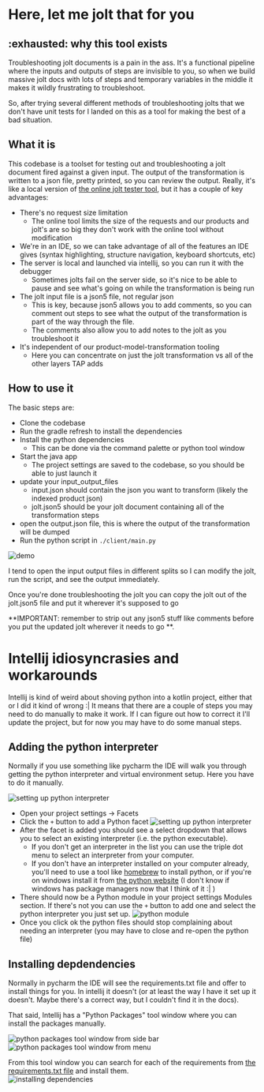 # Here, let me jolt that for you

## :exhausted: why this tool exists

Troubleshooting jolt documents is a pain in the ass. It's a functional pipeline where the inputs and outputs of steps
are invisible to you, so when we build massive jolt docs with lots of steps and temporary variables in the middle it
makes it wildly frustrating to troubleshoot.

So, after trying several different methods of troubleshooting jolts that we don't have unit tests for I landed on this
as a tool for making the best of a bad situation.

## What it is

This codebase is a toolset for testing out and troubleshooting a jolt document fired against a given input. The output
of the transformation is written to a json file, pretty printed, so you can review the output. Really, it's
like a local version of [the online jolt tester tool](https://jolt-demo.appspot.com/#inception), but it has a couple of
key advantages:

- There's no request size limitation
    - The online tool limits the size of the requests and our products and jolt's are so big they don't work with the
      online tool without modification
- We're in an IDE, so we can take advantage of all of the features an IDE gives (syntax highlighting, structure
  navigation, keyboard shortcuts, etc)
- The server is local and launched via intellij, so you can run it with the debugger
    - Sometimes jolts fail on the server side, so it's nice to be able to pause and see what's going on while the
      transformation is being run
- The jolt input file is a json5 file, not regular json
    - This is key, because json5 allows you to add comments, so you can comment out steps to see what the output of the
      transformation is part of the way through the file.
    - The comments also allow you to add notes to the jolt as you troubleshoot it
- It's independent of our product-model-transformation tooling
    - Here you can concentrate on just the jolt transformation vs all of the other layers TAP adds

## How to use it

The basic steps are:

- Clone the codebase
- Run the gradle refresh to install the dependencies
- Install the python dependencies
    - This can be done via the command palette or python tool window
- Start the java app
    - The project settings are saved to the codebase, so you should be able to just launch it
- update your input_output_files
    - input.json should contain the json you want to transform (likely the indexed product json)
    - jolt.json5 should be your jolt document containing all of the transformation steps
- open the output.json file, this is where the output of the transformation will be dumped
- Run the python script in `./client/main.py`

![demo](readme_attachments/using-tool.gif)

I tend to open the input output files in different splits so I can modify the jolt, run the script, and see the output
immediately.

Once you're done troubleshooting the jolt you can copy the jolt out of the jolt.json5 file and put it wherever it's
supposed to go

**IMPORTANT: remember to strip out any json5 stuff like comments before you put the updated jolt wherever it needs to go
**.

# Intellij idiosyncrasies and workarounds

Intellij is kind of weird about shoving python into a kotlin project, either that or I did it kind of wrong :| It means
that there are a couple of steps you may need to do manually to make it work. If I can figure out how to correct it I'll
update the project, but for now you may have to do some manual steps.

## Adding the python interpreter

Normally if you use something like pycharm the IDE will walk you through getting the python interpreter and virtual
environment setup. Here you have to do it manually.

![setting up python interpreter](./readme_attachments/setting-up-python-interpreter.gif)

- Open your project settings -> Facets
- Click the `+` button to add a Python facet
  ![setting up python interpreter](./readme_attachments/add-python-facet.png)
- After the facet is added you should see a select dropdown that allows you to select an existing interpreter (i.e. the
  python executable).
    - If you don't get an interpreter in the list you can use the triple dot menu to select an interpreter from your
      computer.
    - If you don't have an interpreter installed on your computer already, you'll need to use a tool
      like [homebrew](https://brew.sh/) to install python, or if you're on windows install it
      from [the python website](https://www.python.org/downloads/windows/) (I don't know if windows has package managers
      now that I think of it :| )
- There should now be a Python module in your project settings Modules section. If there's not you can use the `+`
  button to add one and select the python interpreter you just set up.
  ![python module](./readme_attachments/python-module-settings.png)
- Once you click ok the python files should stop complaining about needing an interpreter (you may have to close and
  re-open the python file)

## Installing depdendencies

Normally in pycharm the IDE will see the requirements.txt file and offer to install things for you. In intellij it
doesn't (or at least the way I have it set up it doesn't. Maybe there's a correct way, but I couldn't find it in the
docs).

That said, Intellij has a "Python Packages" tool window where you can install the packages manually.

![python packages tool window from side bar](readme_attachments/python-packages-tool-from-side-bar.png)
![python packages tool window from menu](readme_attachments/python-packages-tool-from-menu.png)

From this tool window you can search for each of the requirements
from [the requirements.txt file](client/requirements.txt) and install them.  
![installing dependencies](readme_attachments/installing-python-dependencies.png)
